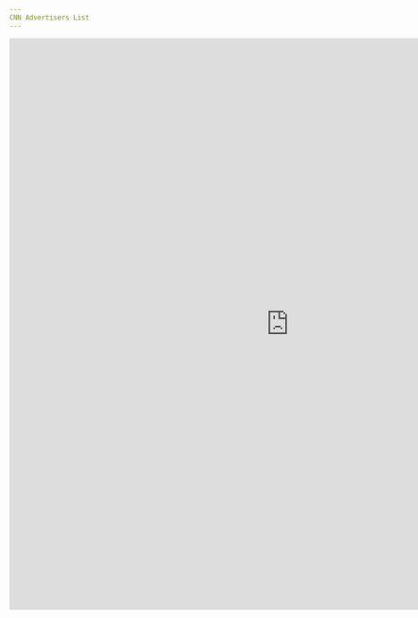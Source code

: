 ```yaml
---
CNN Advertisers List
---
```

<iframe width='1000' height='1024' frameborder='0' scrolling='no' src="https://docs.google.com/spreadsheets/d/15kkGAXHFeX1gn9EbzpHIXLwAaLCqdw_tWNTgeGPgT-8/pubhtml?gid=0&single=true&widget=true&headers=false"></iframe>
